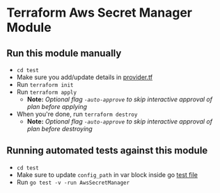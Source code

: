 # Terraform Aws Secret Manager Module



## Run this module manually

- `cd test`
- Make sure you add/update details in [provider.tf](test/providers.tf)
- Run `terraform init`
- Run `terraform apply`
  - **Note:** _Optional flag `-auto-approve` to skip interactive approval of plan before applying_
- When you're done, run `terraform destroy`
  - **Note:** _Optional flag `-auto-approve` to skip interactive approval of plan before destroying_

## Running automated tests against this module

- `cd test`
- Make sure to update `config_path` in var block inside go [test file](test/aws_secret_manager_test.go)
- Run `go test -v -run AwsSecretManager`
